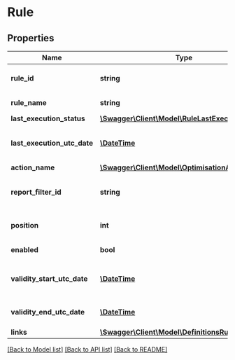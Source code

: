 # Rule

## Properties
Name | Type | Description | Notes
------------ | ------------- | ------------- | -------------
**rule_id** | **string** | The identifier of the rule | 
**rule_name** | **string** | The name of the rule | 
**last_execution_status** | [**\Swagger\Client\Model\RuleLastExecutionStatus**](RuleLastExecutionStatus.md) |  | [optional] 
**last_execution_utc_date** | [**\DateTime**](\DateTime.md) | The utc date of the last execution | [optional] 
**action_name** | [**\Swagger\Client\Model\OptimisationActionName**](OptimisationActionName.md) |  | 
**report_filter_id** | **string** | Report filter identifier linked to the rule | 
**position** | **int** | Rule execution position | 
**enabled** | **bool** | Is the rule enabled | 
**validity_start_utc_date** | [**\DateTime**](\DateTime.md) | Rule validity start utc date | [optional] 
**validity_end_utc_date** | [**\DateTime**](\DateTime.md) | Rule validity end utc date | [optional] 
**links** | [**\Swagger\Client\Model\DefinitionsRuleLinks**](DefinitionsRuleLinks.md) |  | 

[[Back to Model list]](../README.md#documentation-for-models) [[Back to API list]](../README.md#documentation-for-api-endpoints) [[Back to README]](../README.md)



